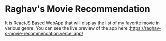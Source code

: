 # Raghav's Movie Recommendation

It is ReactJS Based WebApp that will display the list of my favorite movie in various genre.
You can see the live preview of the app here :https://raghav-s-movie-recommendation.vercel.app/
